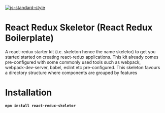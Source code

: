 [![js-standard-style](https://cdn.rawgit.com/feross/standard/master/badge.svg)](https://github.com/feross/standard)

# React Redux Skeletor (React Redux Boilerplate)
A react-redux starter kit (i.e. skeleton hence the name skeletor) to get you started started on creating react-redux applications. 
This kit already comes pre-configured with some commonly used tools such as webpack, webpack-dev-server, babel, eslint etc pre-configured. 
This skeleton favours a directory structure where components are grouped by features

# Installation
**`npm install react-redux-skeletor`**